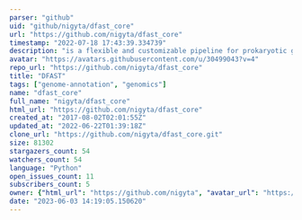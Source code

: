 ```yaml
---
parser: "github"
uid: "github/nigyta/dfast_core"
url: "https://github.com/nigyta/dfast_core"
timestamp: "2022-07-18 17:43:39.334739"
description: "is a flexible and customizable pipeline for prokaryotic genome annotation as well as data submission to the INSDC."
avatar: "https://avatars.githubusercontent.com/u/30499043?v=4"
repo_url: "https://github.com/nigyta/dfast_core"
title: "DFAST"
tags: ["genome-annotation", "genomics"]
name: "dfast_core"
full_name: "nigyta/dfast_core"
html_url: "https://github.com/nigyta/dfast_core"
created_at: "2017-08-02T02:01:55Z"
updated_at: "2022-06-22T01:39:18Z"
clone_url: "https://github.com/nigyta/dfast_core.git"
size: 81302
stargazers_count: 54
watchers_count: 54
language: "Python"
open_issues_count: 11
subscribers_count: 5
owner: {"html_url": "https://github.com/nigyta", "avatar_url": "https://avatars.githubusercontent.com/u/30499043?v=4", "login": "nigyta", "type": "User"}
date: "2023-06-03 14:19:05.150620"
---
```

